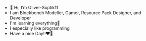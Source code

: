 - 👋 Hi, I’m Oliver-Soptík11
- I am Blockbench Modeller, Gamer, Resource Pack Designer, and Developer
- I'm learning everything🤣
- I especially like programming
- Have a nice Day!!❤️💖
